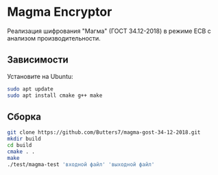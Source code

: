 # Magma Encryptor

Реализация шифрования "Магма" (ГОСТ 34.12-2018) в режиме ECB с анализом производительности.

## Зависимости
Установите на Ubuntu:
```bash
sudo apt update
sudo apt install cmake g++ make
```

## Сборка
```bash
git clone https://github.com/Butters7/magma-gost-34-12-2018.git
mkdir build
cd build
cmake . .
make
./test/magma-test 'входной файл' 'выходной файл'
```


